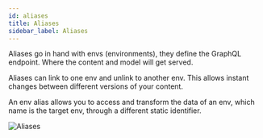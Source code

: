 ```yaml
---
id: aliases
title: Aliases
sidebar_label: Aliases
---
```


Aliases go in hand with envs (environments), they define the GraphQL endpoint. Where the content and model will get served.

Aliases can link to one env and unlink to another env. This allows instant changes between different versions of your content.

An env alias allows you to access and transform the data of an env, which name is the target env, through a different static identifier.

![Aliases](/img/webiny-apps/headless-cms/features/content-modeling/aliases.png)